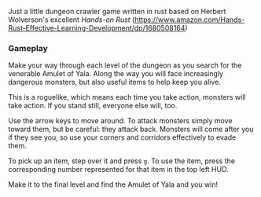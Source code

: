 Just a little dungeon crawler game written in rust based on Herbert Wolverson's excellent *Hands-on Rust* (https://www.amazon.com/Hands-Rust-Effective-Learning-Development/dp/1680508164)

### Gameplay
Make your way through each level of the dungeon as you search for the venerable Amulet of Yala. Along the way you will face increasingly dangerous monsters, but also useful items to help keep you alive.

This is a roguelike, which means each time you take action, monsters will take action. If you stand still, everyone else will, too. 

Use the arrow keys to move around. To attack monsters simply move toward them, but be careful: they attack back. Monsters will come after you if they see you, so use your corners and corridors effectively to evade them.

To pick up an item, step over it and press `g`. To use the item, press the corresponding number represented for that item in the top left HUD.

Make it to the final level and find the Amulet of Yala and you win!
